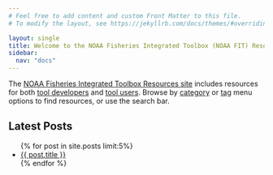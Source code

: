 ```yaml
---
# Feel free to add content and custom Front Matter to this file.
# To modify the layout, see https://jekyllrb.com/docs/themes/#overriding-theme-defaults

layout: single
title: Welcome to the NOAA Fisheries Integrated Toolbox (NOAA FIT) Resources!
sidebar:
  nav: "docs"
---
```


The [NOAA Fisheries Integrated Toolbox Resources site](..) includes resources for both [tool developers](https://noaa-fisheries-integrated-toolbox.github.io/resources/categories/#developer-resources) and [tool users](https://noaa-fisheries-integrated-toolbox.github.io/resources/categories/#software-user-resources). Browse by [category](https://noaa-fisheries-integrated-toolbox.github.io/resources/categories) or [tag](https://noaa-fisheries-integrated-toolbox.github.io/resources/tags) menu options to find resources, or use the search bar.

## Latest Posts

<ul>
  {% for post in site.posts limit:5%}
    <li>
      <a href="{{ site.baseurl }}{{ post.url }}">{{ post.title }}</a>
    </li>
  {% endfor %}
</ul>


